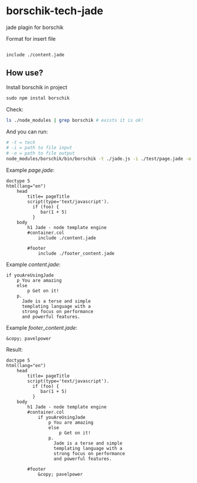borschik-tech-jade
==================

jade plagin for borschik

Format for insert file
```jade

include ./content.jade

```
## How use?

Install borschik in project
```javascript
sudo npm instal borschik
```

Check:
```bash
ls ./node_modules | grep borschik # exists it is ok!
```

And you can run:
```bash
# -t = tech
# -i = path to file input
# -o = path to file output
node_modules/borschik/bin/borschik -t ./jade.js -i ./test/page.jade -o ./test/index.jade
```

Example *page.jade*:
```jade
doctype 5
html(lang="en")
    head
        title= pageTitle
        script(type='text/javascript').
          if (foo) {
             bar(1 + 5)
          }
    body
        h1 Jade - node template engine
        #container.col
            include ./content.jade

        #footer
            include ./footer_content.jade
```


Example *content.jade*:
```jade
if youAreUsingJade
    p You are amazing
    else
        p Get on it!
    p.
      Jade is a terse and simple
      templating language with a
      strong focus on performance
      and powerful features.
```

Example *footer_content.jade*:
```jade
&copy; pavelpower
```

Result:
```jade
doctype 5
html(lang="en")
    head
        title= pageTitle
        script(type='text/javascript').
          if (foo) {
             bar(1 + 5)
          }
    body
        h1 Jade - node template engine
        #container.col
            if youAreUsingJade
                p You are amazing
                else
                    p Get on it!
                p.
                  Jade is a terse and simple
                  templating language with a
                  strong focus on performance
                  and powerful features.

        #footer
            &copy; pavelpower
```
